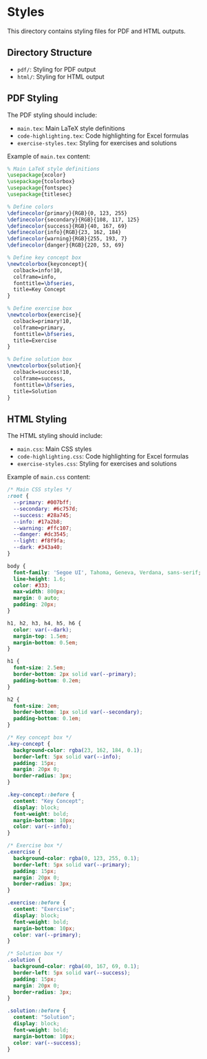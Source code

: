 # Styles

This directory contains styling files for PDF and HTML outputs.

## Directory Structure

- `pdf/`: Styling for PDF output
- `html/`: Styling for HTML output

## PDF Styling

The PDF styling should include:

- `main.tex`: Main LaTeX style definitions
- `code-highlighting.tex`: Code highlighting for Excel formulas
- `exercise-styles.tex`: Styling for exercises and solutions

Example of `main.tex` content:

```latex
% Main LaTeX style definitions
\usepackage{xcolor}
\usepackage{tcolorbox}
\usepackage{fontspec}
\usepackage{titlesec}

% Define colors
\definecolor{primary}{RGB}{0, 123, 255}
\definecolor{secondary}{RGB}{108, 117, 125}
\definecolor{success}{RGB}{40, 167, 69}
\definecolor{info}{RGB}{23, 162, 184}
\definecolor{warning}{RGB}{255, 193, 7}
\definecolor{danger}{RGB}{220, 53, 69}

% Define key concept box
\newtcolorbox{keyconcept}{
  colback=info!10,
  colframe=info,
  fonttitle=\bfseries,
  title=Key Concept
}

% Define exercise box
\newtcolorbox{exercise}{
  colback=primary!10,
  colframe=primary,
  fonttitle=\bfseries,
  title=Exercise
}

% Define solution box
\newtcolorbox{solution}{
  colback=success!10,
  colframe=success,
  fonttitle=\bfseries,
  title=Solution
}
```

## HTML Styling

The HTML styling should include:

- `main.css`: Main CSS styles
- `code-highlighting.css`: Code highlighting for Excel formulas
- `exercise-styles.css`: Styling for exercises and solutions

Example of `main.css` content:

```css
/* Main CSS styles */
:root {
  --primary: #007bff;
  --secondary: #6c757d;
  --success: #28a745;
  --info: #17a2b8;
  --warning: #ffc107;
  --danger: #dc3545;
  --light: #f8f9fa;
  --dark: #343a40;
}

body {
  font-family: 'Segoe UI', Tahoma, Geneva, Verdana, sans-serif;
  line-height: 1.6;
  color: #333;
  max-width: 800px;
  margin: 0 auto;
  padding: 20px;
}

h1, h2, h3, h4, h5, h6 {
  color: var(--dark);
  margin-top: 1.5em;
  margin-bottom: 0.5em;
}

h1 {
  font-size: 2.5em;
  border-bottom: 2px solid var(--primary);
  padding-bottom: 0.2em;
}

h2 {
  font-size: 2em;
  border-bottom: 1px solid var(--secondary);
  padding-bottom: 0.1em;
}

/* Key concept box */
.key-concept {
  background-color: rgba(23, 162, 184, 0.1);
  border-left: 5px solid var(--info);
  padding: 15px;
  margin: 20px 0;
  border-radius: 3px;
}

.key-concept::before {
  content: "Key Concept";
  display: block;
  font-weight: bold;
  margin-bottom: 10px;
  color: var(--info);
}

/* Exercise box */
.exercise {
  background-color: rgba(0, 123, 255, 0.1);
  border-left: 5px solid var(--primary);
  padding: 15px;
  margin: 20px 0;
  border-radius: 3px;
}

.exercise::before {
  content: "Exercise";
  display: block;
  font-weight: bold;
  margin-bottom: 10px;
  color: var(--primary);
}

/* Solution box */
.solution {
  background-color: rgba(40, 167, 69, 0.1);
  border-left: 5px solid var(--success);
  padding: 15px;
  margin: 20px 0;
  border-radius: 3px;
}

.solution::before {
  content: "Solution";
  display: block;
  font-weight: bold;
  margin-bottom: 10px;
  color: var(--success);
}